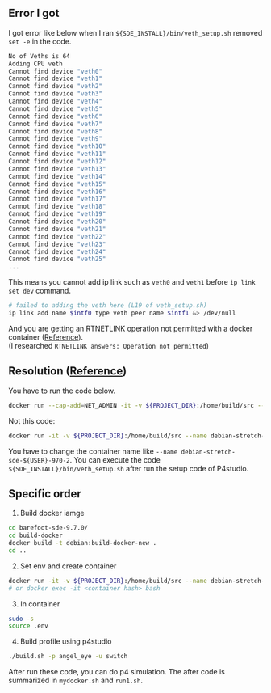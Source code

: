 ## Error I got
I got error like below when I ran `${SDE_INSTALL}/bin/veth_setup.sh` removed `set -e` in the code.
```bash
No of Veths is 64
Adding CPU veth
Cannot find device "veth0"
Cannot find device "veth1"
Cannot find device "veth2"
Cannot find device "veth3"
Cannot find device "veth4"
Cannot find device "veth5"
Cannot find device "veth6"
Cannot find device "veth7"
Cannot find device "veth8"
Cannot find device "veth9"
Cannot find device "veth10"
Cannot find device "veth11"
Cannot find device "veth12"
Cannot find device "veth13"
Cannot find device "veth14"
Cannot find device "veth15"
Cannot find device "veth16"
Cannot find device "veth17"
Cannot find device "veth18"
Cannot find device "veth19"
Cannot find device "veth20"
Cannot find device "veth21"
Cannot find device "veth22"
Cannot find device "veth23"
Cannot find device "veth24"
Cannot find device "veth25"
...
```
This means you cannot add ip link such as `veth0` and `veth1` before `ip link set dev` command.
```bash
# failed to adding the veth here (L19 of veth_setup.sh)
ip link add name $intf0 type veth peer name $intf1 &> /dev/null
```
And you are getting an RTNETLINK operation not permitted with a docker container
([Reference](https://stackoverflow.com/questions/27708376/why-am-i-getting-an-rtnetlink-operation-not-permitted-when-using-pipework-with-d)). <br>
(I researched `RTNETLINK answers: Operation not permitted`)

## Resolution ([Reference](https://stackoverflow.com/questions/27708376/why-am-i-getting-an-rtnetlink-operation-not-permitted-when-using-pipework-with-d))
You have to run the code below.
```bash
docker run --cap-add=NET_ADMIN -it -v ${PROJECT_DIR}:/home/build/src --name debian-stretch-sde-${USER}-970-2 debian:build-docker-new
```
Not this code:
```bash
docker run -it -v ${PROJECT_DIR}:/home/build/src --name debian-stretch-sde-${USER}-970 debian:build-docker-new
```
You have to change the container name like `--name debian-stretch-sde-${USER}-970-2`.
You can execute the code `${SDE_INSTALL}/bin/veth_setup.sh` after run the setup code of P4studio.
## Specific order
1. Build docker iamge
```bash
cd barefoot-sde-9.7.0/
cd build-docker
docker build -t debian:build-docker-new .
cd ..
```

2. Set env and create container
```bash
docker run -it -v ${PROJECT_DIR}:/home/build/src --name debian-stretch-sde-${USER}-970 debian:build-docker-new
# or docker exec -it <container hash> bash
```

3. In container
```bash
sudo -s
source .env
```

4. Build profile using p4studio
```bash
./build.sh -p angel_eye -u switch
```
After run these code, you can do p4 simulation.
The after code is summarized in `mydocker.sh` and `run1.sh`.